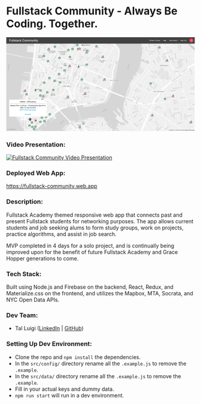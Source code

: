 # Fullstack Community - Always Be Coding. Together.

![Fullstack Community Screenshot](./public/screenshot.png)

### Video Presentation:

[![Fullstack Community Video Presentation](https://img.youtube.com/vi/hm4WL8kcvHo/0.jpg)](https://www.youtube.com/watch?v=hm4WL8kcvHo)

### Deployed Web App:

https://fullstack-community.web.app

### Description:

Fullstack Academy themed responsive web app that connects past and present Fullstack students for networking purposes. The app allows current students and job seeking alums to form study groups, work on projects, practice algorithms, and assist in job search.

MVP completed in 4 days for a solo project, and is continually being improved upon for the benefit of future Fullstack Academy and Grace Hopper generations to come.

### Tech Stack:

Built using Node.js and Firebase on the backend, React, Redux, and Materialize.css on the frontend, and utilizes the Mapbox, MTA, Socrata, and NYC Open Data APIs.

### Dev Team:

- Tal Luigi ([LinkedIn](https://www.linkedin.com/in/talluigi) | [GitHub](https://github.com/luigilegion))

### Setting Up Dev Environment:

- Clone the repo and `npm install` the dependencies.
- In the `src/config/` directory rename all the `.example.js` to remove the `.example`.
- In the `src/data/` directory rename all the `.example.js` to remove the `.example`.
- Fill in your actual keys and dummy data.
- `npm run start` will run in a dev environment.
